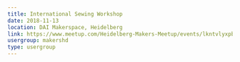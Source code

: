 ```yaml
---
title: International Sewing Workshop
date: 2018-11-13
location: DAI Makerspace, Heidelberg
link: https://www.meetup.com/Heidelberg-Makers-Meetup/events/lkntvlyxpbrb/
usergroup: makershd
type: usergroup
---
```


